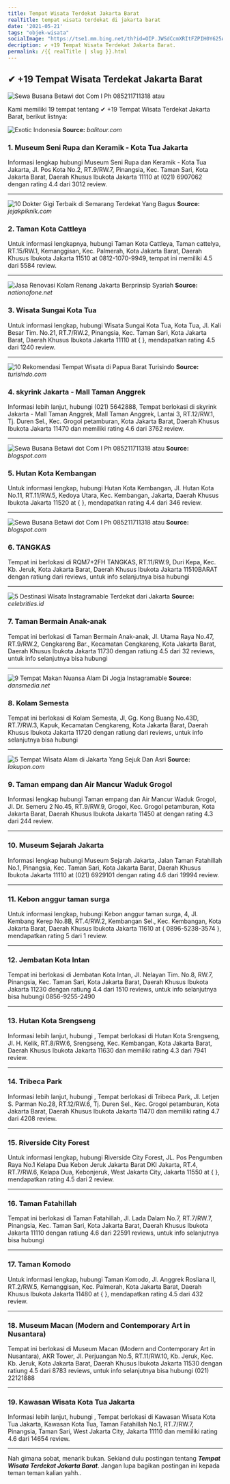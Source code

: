 ```yaml
---
title: Tempat Wisata Terdekat Jakarta Barat
realTitle: tempat wisata terdekat di jakarta barat
date: '2021-05-21'
tags: "objek-wisata"
socialImage: "https://tse1.mm.bing.net/th?id=OIP.JWSdCcmXRItFZPIH0Y625AAAAA&amp;pid=15.1"
decription: ✔ +19 Tempat Wisata Terdekat Jakarta Barat.
permalink: /{{ realTitle | slug }}.html
---
```


## ✔ +19 Tempat Wisata Terdekat Jakarta Barat

![Sewa Busana Betawi dot Com I Ph 085211711318 atau ](https://1.bp.blogspot.com/-vHQudkRyai4/VutbddWkyuI/AAAAAAAAE6U/_dvR9oWBlpoloqHU4rkCXnK0q8JQyi05g/s320/20150425_133611.jpg)



Kami memiliki 19 tempat tentang ✔ +19 Tempat Wisata Terdekat Jakarta Barat, berikut listnya:



![Exotic Indonesia](https://tse3.mm.bing.net/th?id=OIP.q5xTCq0GXeU34vx1efKrNgHaFj&amp;pid=15.1)
**Source:** _balitour.com_


### 1. Museum Seni Rupa dan Keramik - Kota Tua Jakarta



Informasi lengkap hubungi Museum Seni Rupa dan Keramik - Kota Tua Jakarta, Jl. Pos Kota No.2, RT.9/RW.7, Pinangsia, Kec. Taman Sari, Kota Jakarta Barat, Daerah Khusus Ibukota Jakarta 11110 at (021) 6907062 dengan rating 4.4 dari 3012 review.

---


![10 Dokter Gigi Terbaik di Semarang Terdekat Yang Bagus ](https://tse4.mm.bing.net/th?id=OIP.4z-YHOBMeD4s1f3yYW0mOwHaEd&amp;pid=15.1)
**Source:** _jejakpiknik.com_


### 2. Taman Kota Cattleya



Untuk informasi lengkapnya, hubungi Taman Kota Cattleya, Taman cattelya, RT.15/RW.1, Kemanggisan, Kec. Palmerah, Kota Jakarta Barat, Daerah Khusus Ibukota Jakarta 11510 at 0812-1070-9949, tempat ini memiliki 4.5 dari 5584 review.

---


![Jasa Renovasi Kolam Renang Jakarta Berprinsip Syariah ](https://tse1.mm.bing.net/th?id=OIP.cEaZDCQ78zHwxcgLn9qm4gHaD4&amp;pid=15.1)
**Source:** _nationofone.net_


### 3. Wisata Sungai Kota Tua



Untuk informasi lengkap, hubungi Wisata Sungai Kota Tua, Kota Tua, Jl. Kali Besar Tim. No.21, RT.7/RW.2, Pinangsia, Kec. Taman Sari, Kota Jakarta Barat, Daerah Khusus Ibukota Jakarta 11110 at {  }, mendapatkan rating 4.5 dari 1240 review.

---


![10 Rekomendasi Tempat Wisata di Papua Barat  Turisindo](https://tse4.mm.bing.net/th?id=OIP.74F5d-Pn367JJa7IsHCidAHaEc&amp;pid=15.1)
**Source:** _turisindo.com_


### 4. skyrink Jakarta - Mall Taman Anggrek



Informasi lebih lanjut, hubungi (021) 5642888, Tempat berlokasi di skyrink Jakarta - Mall Taman Anggrek, Mall Taman Anggrek, Lantai 3, RT.12/RW.1, Tj. Duren Sel., Kec. Grogol petamburan, Kota Jakarta Barat, Daerah Khusus Ibukota Jakarta 11470 dan memiliki rating 4.6 dari 3762 review.

---


![Sewa Busana Betawi dot Com I Ph 085211711318 atau ](https://tse4.mm.bing.net/th?id=OIP.15NosmjdTJEDIMl5Iubq4QAAAA&amp;pid=15.1)
**Source:** _blogspot.com_


### 5. Hutan Kota Kembangan



Untuk informasi lengkap, hubungi Hutan Kota Kembangan, Jl. Hutan Kota No.11, RT.11/RW.5, Kedoya Utara, Kec. Kembangan, Jakarta, Daerah Khusus Ibukota Jakarta 11520 at {  }, mendapatkan rating 4.4 dari 346 review.

---


![Sewa Busana Betawi dot Com I Ph 085211711318 atau ](https://tse1.mm.bing.net/th?id=OIP.lC49U08_Xu2FX9Cc87GgnwHaLH&amp;pid=15.1)
**Source:** _blogspot.com_


### 6. TANGKAS



Tempat ini berlokasi di RQM7+2FH TANGKAS, RT.11/RW.9, Duri Kepa, Kec. Kb. Jeruk, Kota Jakarta Barat, Daerah Khusus Ibukota Jakarta 11510BARAT dengan ratiung  dari  reviews, untuk info selanjutnya bisa hubungi 

---


![5 Destinasi Wisata Instagramable Terdekat dari Jakarta ](https://tse3.mm.bing.net/th?id=OIP.E4rCCRRp98yq5hwWjGoskAHaE7&amp;pid=15.1)
**Source:** _celebrities.id_


### 7. Taman Bermain Anak-anak



Tempat ini berlokasi di Taman Bermain Anak-anak, Jl. Utama Raya No.47, RT.9/RW.2, Cengkareng Bar., Kecamatan Cengkareng, Kota Jakarta Barat, Daerah Khusus Ibukota Jakarta 11730 dengan ratiung 4.5 dari 32 reviews, untuk info selanjutnya bisa hubungi 

---


![9 Tempat Makan Nuansa Alam Di Jogja Instagramable](https://tse2.mm.bing.net/th?id=OIP.lzXD5j_uyEuMOWVRYWWicwHaE8&amp;pid=15.1)
**Source:** _dansmedia.net_


### 8. Kolam Semesta



Tempat ini berlokasi di Kolam Semesta, Jl, Gg. Kong Buang No.43D, RT.7/RW.3, Kapuk, Kecamatan Cengkareng, Kota Jakarta Barat, Daerah Khusus Ibukota Jakarta 11720 dengan ratiung  dari  reviews, untuk info selanjutnya bisa hubungi 

---


![5 Tempat Wisata Alam di Jakarta Yang Sejuk Dan Asri](https://tse3.mm.bing.net/th?id=OIP.3NgqCgwjbzGsx3UKa9URIQHaDt&amp;pid=15.1)
**Source:** _lakupon.com_


### 9. Taman empang dan Air Mancur Waduk Grogol



Informasi lengkap hubungi Taman empang dan Air Mancur Waduk Grogol, Jl. Dr. Semeru 2 No.45, RT.9/RW.9, Grogol, Kec. Grogol petamburan, Kota Jakarta Barat, Daerah Khusus Ibukota Jakarta 11450 at  dengan rating 4.3 dari 244 review.

---


### 10. Museum Sejarah Jakarta



Informasi lengkap hubungi Museum Sejarah Jakarta, Jalan Taman Fatahillah No.1, Pinangsia, Kec. Taman Sari, Kota Jakarta Barat, Daerah Khusus Ibukota Jakarta 11110 at (021) 6929101 dengan rating 4.6 dari 19994 review.

---


### 11. Kebon anggur taman surga



Untuk informasi lengkap, hubungi Kebon anggur taman surga, 4, Jl. Kembang Kerep No.8B, RT.4/RW.2, Kembangan Sel., Kec. Kembangan, Kota Jakarta Barat, Daerah Khusus Ibukota Jakarta 11610 at { 0896-5238-3574 }, mendapatkan rating 5 dari 1 review.

---


### 12. Jembatan Kota Intan



Tempat ini berlokasi di Jembatan Kota Intan, Jl. Nelayan Tim. No.8, RW.7, Pinangsia, Kec. Taman Sari, Kota Jakarta Barat, Daerah Khusus Ibukota Jakarta 11230 dengan ratiung 4.4 dari 1510 reviews, untuk info selanjutnya bisa hubungi 0856-9255-2490

---


### 13. Hutan Kota Srengseng



Informasi lebih lanjut, hubungi , Tempat berlokasi di Hutan Kota Srengseng, Jl. H. Kelik, RT.8/RW.6, Srengseng, Kec. Kembangan, Kota Jakarta Barat, Daerah Khusus Ibukota Jakarta 11630 dan memiliki rating 4.3 dari 7941 review.

---


### 14. Tribeca Park



Informasi lebih lanjut, hubungi , Tempat berlokasi di Tribeca Park, Jl. Letjen S. Parman No.28, RT.12/RW.6, Tj. Duren Sel., Kec. Grogol petamburan, Kota Jakarta Barat, Daerah Khusus Ibukota Jakarta 11470 dan memiliki rating 4.7 dari 4208 review.

---


### 15. Riverside City Forest



Untuk informasi lengkap, hubungi Riverside City Forest, JL. Pos Pengumben Raya No.1 Kelapa Dua Kebon Jeruk Jakarta Barat DKI Jakarta, RT.4, RT.7/RW.6, Kelapa Dua, Kebonjeruk, West Jakarta City, Jakarta 11550 at {  }, mendapatkan rating 4.5 dari 2 review.

---


### 16. Taman Fatahillah



Tempat ini berlokasi di Taman Fatahillah, Jl. Lada Dalam No.7, RT.7/RW.7, Pinangsia, Kec. Taman Sari, Kota Jakarta Barat, Daerah Khusus Ibukota Jakarta 11110 dengan ratiung 4.6 dari 22591 reviews, untuk info selanjutnya bisa hubungi 

---


### 17. Taman Komodo



Untuk informasi lengkap, hubungi Taman Komodo, Jl. Anggrek Rosliana II, RT.2/RW.5, Kemanggisan, Kec. Palmerah, Kota Jakarta Barat, Daerah Khusus Ibukota Jakarta 11480 at {  }, mendapatkan rating 4.5 dari 432 review.

---


### 18. Museum Macan (Modern and Contemporary Art in Nusantara)



Tempat ini berlokasi di Museum Macan (Modern and Contemporary Art in Nusantara), AKR Tower, Jl. Perjuangan No.5, RT.11/RW.10, Kb. Jeruk, Kec. Kb. Jeruk, Kota Jakarta Barat, Daerah Khusus Ibukota Jakarta 11530 dengan ratiung 4.5 dari 8783 reviews, untuk info selanjutnya bisa hubungi (021) 22121888

---


### 19. Kawasan Wisata Kota Tua Jakarta



Informasi lebih lanjut, hubungi , Tempat berlokasi di Kawasan Wisata Kota Tua Jakarta, Kawasan Kota Tua, Taman Fatahillah No.1, RT.7/RW.7, Pinangsia, Taman Sari, West Jakarta City, Jakarta 11110 dan memiliki rating 4.6 dari 14654 review.

---









Nah gimana sobat, menarik bukan. Sekiand dulu postingan tentang ***Tempat Wisata Terdekat Jakarta Barat***. Jangan lupa bagikan postingan ini kepada teman teman kalian yahh..
